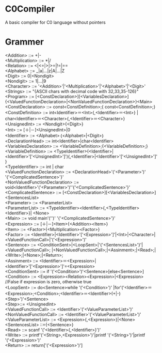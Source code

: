 C0Compiler
==========

A basic compiler for C0 language without pointers


Grammer
=======
\<Addition\> ::= +|-  
\<Multiplication\>  ::= *|/  
\<Relation\>  ::=  \<|\<=|\>|\>=|!=|==  
\<Alphabet\>   ::= _|a|...|z|A|...|Z  
\<Digit\>   ::= 0|\<Nondigit\>  
\<Nondigit\>  ::= 1|...|9  
\<Character\>   ::=  '\<Addition\>'|'\<Multiplication\>'|'\<Alphabet\>'|'\<Digit\>'  
\<Strings\>   ::=  "{ASCII chars with decimal code with 32,33,35-126}"  
\<Program\>    ::= [\<ConstDeclaration\>][\<VariablesDeclaration\>]{\<ValuedFunctionDeclaration\>|\<NonValuedFunctionDeclaration\>}\<Main\>  
\<ConstDeclaration\> ::=  const\<ConstDefinition\>;{ const\<ConstDefinition\>;}  
\<ConstDefinition\>   ::=   int\<Identifier\>＝\<Int\>{,\<Identifier\>＝\<Int\>}
                            | char\<Identifier\>＝\<Character\>{,\<Identifier\>＝\<Character\>}  
\<UnsignedInt\>  ::= \<Nondigit\>{\<Digit\>}  
\<Int\>        ::= [＋|－]\<UnsignedInt\>|0  
\<Identifier\>    ::=  \<Alphabet\>｛\<Alphabet\>|\<Digit\>｝  
\<DeclarationHead\>   ::=  int\<Identifier\>|char\<Identifier\>  
\<VariablesDeclaration\>  ::= \<VariableDefinition\>;{\<VariableDefinition\>;}  
\<VariableDefinition\>  ::= \<TypeIdentifier\>(\<Identifier\>|\<Identifier\>'['\<UnsignedInt\>']'){,\<Identifier\>|\<Identifier\>'['\<UnsignedInt\>']' }  
\<TypeIdentifier\>      ::=  int | char  
\<ValuedFunctionDeclaration\>  ::=  \<DeclarationHead\>'('\<Parameter\>')' '{'\<ComplicatedSentence\>'}'  
\<NonValuedFunctionDeclaration\>  ::= void\<Identifier\>'('\<Parameter\>')''{'\<ComplicatedSentence\>'}'  
\<ComplicatedSentence\>   ::=  [\<ConstDeclaration\>][\<VariablesDeclaration\>]\<SentencesList\>  
\<Parameter\>    ::= \<ParameterList\>  
\<ParameterList\>    ::=  \<TypeIdentifier\>\<Identifier\>{,\<TypeIdentifier\>\<Identifier\>}| \<None\>  
\<Main\>    ::= void main'('')' '{'\<ComplicatedSentence\>'}'  
\<Expression\>    ::= [＋|－]\<Item\>{\<Addition\>\<Item\>}  
\<Item\>     ::= \<Factor\>{\<Multiplication\>\<Factor\>}  
\<Factor\>    ::= \<Identifier\>|\<Identifier\>'['\<Expression\>']'|\<Int\>|\<Character\>|\<ValuedFunctionCall\>|'('\<Expression\>')'  
\<Sentence\>    ::= \<ConditionSent\>|\<LoopSent\>|'{'\<SentencesList\>'}'|\<ValuedFunctionCall\>; 
                      |\<NonValuedFunctionCall\>;|\<Assinment\>;|\<Read\>;|\<Write\>;|\<None\>;|\<Return\>;  
\<Assinment\>   ::=  \<Identifier\>＝\<Expression\>|\<Identifier\>'['\<Expression\>']'=\<Expression\>  
\<ConditionSent\>  ::=  if '('\<Condition\>')'\<Sentence\>[else\<Sentence\>]  
\<Condition\>    ::=  \<Expression\>\<Relation\>\<Expression\>|\<Expression\> //False if expression is zero, otherwise true  
\<LoopSent\>   ::=  do\<Sentence\>while '('\<Condition\>')' |for'('\<Identifier\>＝\<Expression\>;\<Condition\>;\<Identifier\>＝\<Identifier\>(+|-)\<Step\>')'\<Sentence\>  
\<Step\>::= \<UnsignedInt\>    
\<ValuedFunctionCall\> ::= \<Identifier\>'('\<ValueParameterList\>')'  
\<NonValuedFunctionCall\> ::= \<Identifier\>'('\<ValueParameterList\>')'  
\<ValueParameterList\>   ::= \<Expression\>{,\<Expression\>}|\<None\>  
\<SentencesList\>   ::={\<Sentence\>}  
\<Read\>    ::=  scanf '('\<Identifier\>{,\<Identifier\>}')'  
\<Write\>    ::=  printf'('\<String\>,\<Expression\>')'|printf '('\<String\>')'|printf '('\<Expression\>')'  
\<Return\>   ::=  return['('\<Expression\>')']  

